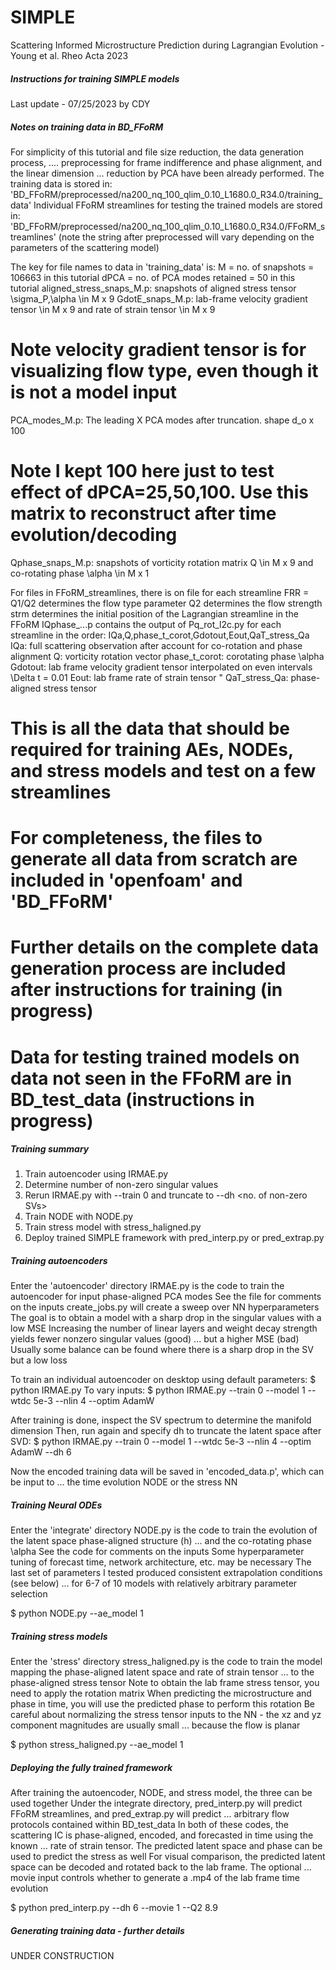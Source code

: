 # SIMPLE
Scattering Informed Microstructure Prediction during Lagrangian Evolution - Young et al. Rheo Acta 2023

##### Instructions for training SIMPLE models #####

Last update - 07/25/2023 by CDY

##### Notes on training data in BD_FFoRM #####

For simplicity of this tutorial and file size reduction, the data generation process, ....
preprocessing for frame indifference and phase alignment, and the linear dimension ...
reduction by PCA have been already performed.
The training data is stored in: 'BD_FFoRM/preprocessed/na200_nq_100_qlim_0.10_L1680.0_R34.0/training_data'
Individual FFoRM streamlines for testing the trained models are stored in:
'BD_FFoRM/preprocessed/na200_nq_100_qlim_0.10_L1680.0_R34.0/FFoRM_streamlines'
(note the string after preprocessed will vary depending on the parameters of the scattering model)

The key for file names to data in 'training_data' is:
M = no. of snapshots = 106663 in this tutorial
dPCA = no. of PCA modes retained = 50 in this tutorial
aligned_stress_snaps_M.p: snapshots of aligned stress tensor \sigma_P,\alpha \in M x 9
GdotE_snaps_M.p: lab-frame velocity gradient tensor \in M x 9 and rate of strain tensor \in M x 9
# Note velocity gradient tensor is for visualizing flow type, even though it is not a model input
PCA_modes_M.p: The leading X PCA modes after truncation. shape d_o x 100
# Note I kept 100 here just to test effect of dPCA=25,50,100. Use this matrix to reconstruct after time evolution/decoding
Qphase_snaps_M.p: snapshots of vorticity rotation matrix Q \in M x 9 and co-rotating phase \alpha \in M x 1

For files in FFoRM_streamlines, there is on file for each streamline
FRR = Q1/Q2 determines the flow type parameter
Q2 determines the flow strength
strm determines the initial position of the Lagrangian streamline in the FFoRM
IQphase_...p contains the output of Pq_rot_l2c.py for each streamline in the order:
IQa,Q,phase_t_corot,Gdotout,Eout,QaT_stress_Qa
IQa: full scattering observation after account for co-rotation and phase alignment
Q: vorticity rotation vector
phase_t_corot: corotating phase \alpha
Gdotout: lab frame velocity gradient tensor interpolated on even intervals \Delta t = 0.01
Eout: lab frame rate of strain tensor "
QaT_stress_Qa: phase-aligned stress tensor

# This is all the data that should be required for training AEs, NODEs, and stress models and test on a few streamlines
# For completeness, the files to generate all data from scratch are included in 'openfoam' and 'BD_FFoRM'
# Further details on the complete data generation process are included after instructions for training (in progress)
# Data for testing trained models on data not seen in the FFoRM are in BD_test_data (instructions in progress)

##### Training summary #####

1) Train autoencoder using IRMAE.py
2) Determine number of non-zero singular values
3) Rerun IRMAE.py with --train 0 and truncate to --dh <no. of non-zero SVs>
4) Train NODE with NODE.py
5) Train stress model with stress_haligned.py
6) Deploy trained SIMPLE framework with pred_interp.py or pred_extrap.py

##### Training autoencoders #####

Enter the 'autoencoder' directory
IRMAE.py is the code to train the autoencoder for input phase-aligned PCA modes
See the file for comments on the inputs
create_jobs.py will create a sweep over NN hyperparameters
The goal is to obtain a model with a sharp drop in the singular values with a low MSE
Increasing the number of linear layers and weight decay strength yields fewer nonzero singular values (good) ...
but a higher MSE (bad)
Usually some balance can be found where there is a sharp drop in the SV but a low loss

To train an individual autoencoder on desktop using default parameters:
$ python IRMAE.py
To vary inputs:
$ python IRMAE.py --train 0 --model 1 --wtdc 5e-3 --nlin 4 --optim AdamW

After training is done, inspect the SV spectrum to determine the manifold dimension
Then, run again and specify dh to truncate the latent space after SVD:
$ python IRMAE.py --train 0 --model 1 --wtdc 5e-3 --nlin 4 --optim AdamW --dh 6

Now the encoded training data will be saved in 'encoded_data.p', which can be input to ...
the time evolution NODE or the stress NN

##### Training Neural ODEs #####

Enter the 'integrate' directory
NODE.py is the code to train the evolution of the latent space phase-aligned structure (h) ...
and the co-rotating phase \alpha
See the code for comments on the inputs
Some hyperparameter tuning of forecast time, network architecture, etc. may be necessary
The last set of parameters I tested produced consistent extrapolation conditions (see below) ...
for 6-7 of 10 models with relatively arbitrary parameter selection

$ python NODE.py --ae_model 1

##### Training stress models #####

Enter the 'stress' directory
stress_haligned.py is the code to train the model mapping the phase-aligned latent space and rate of strain tensor ...
to the phase-aligned stress tensor
Note to obtain the lab frame stress tensor, you need to apply the rotation matrix
When predicting the microstructure and phase in time, you will use the predicted phase to perform this rotation
Be careful about normalizing the stress tensor inputs to the NN - the xz and yz component magnitudes are usually small ...
because the flow is planar

$ python stress_haligned.py --ae_model 1

##### Deploying the fully trained framework #####

After training the autoencoder, NODE, and stress model, the three can be used together
Under the integrate directory, pred_interp.py will predict FFoRM streamlines, and pred_extrap.py will predict ...
arbitrary flow protocols contained within BD_test_data
In both of these codes, the scattering IC is phase-aligned, encoded, and forecasted in time using the known ...
rate of strain tensor. The predicted latent space and phase can be used to predict the stress as well
For visual comparison, the predicted latent space can be decoded and rotated back to the lab frame. The optional ...
movie input controls whether to generate a .mp4 of the lab frame time evolution

$ python pred_interp.py --dh 6 --movie 1 --Q2 8.9

##### Generating training data - further details #####

UNDER CONSTRUCTION

